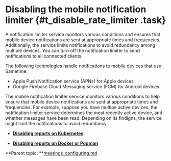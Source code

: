 # Disabling the mobile notification limiter {#t_disable_rate_limiter .task}

A notification limiter service monitors various conditions and ensures that mobile device notifications are sent at appropriate times and frequencies. Additionally, the service limits notifications to avoid redundancy among multiple devices. You can turn off the notification limiter to send notifications to all connected clients.

The following technologies handle notifications to mobile devices that use Sametime:

-   Apple Push Notification service \(APNs\) for Apple devices
-   Google Firebase Cloud Messaging service \(FCM\) for Android devices

The mobile notification limiter service monitors various conditions to help ensure that mobile device notifications are sent at appropriate times and frequencies. For example, suppose you have multipe active devices, the notification limiter service determines the most recently active device, and whether messages have been read. Depending on its findigns, the service might limit the notifications to avoid redundancy.

-   **[Disabling reports on Kubernetes](meeting_report_kubernetes.md)**  

-   **[Disabling reports on Docker or Podman](meeting_report_setting_docker.md)**  


**Parent topic: **[meetings\_configuring.md](meetings_configuring.md)

